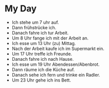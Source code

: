 # My Day

- Ich stehe um 7 uhr auf.
- Dann frühstrücke ich.
- Danach fahre ich tur Arbeit.
- Um 8 Uhr fange ich mit der Arbeit an.
- Ich esse um 13 Uhr (zu) Mittag.
- Nach der Arbeit kaufe ich im Supermarkt ein.
- Um 17 Uhr treffe ich Freunde.
- Danach fahre ich nach Hause.
- Ich esse um 19 Uhr Abendessen/Abenbrot.
- Dann räume ich die Küche auf.
- Danach sehe ich fern und trinke ein Radler.
- Um 23 Uhr gehe ich ins Bett.
